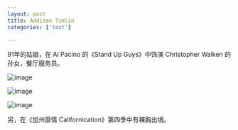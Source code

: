 ```yaml
---
layout: post
title: Addison Timlin
categories: ['text']

---
```


91年的姑娘，在 Al Pacino 的《Stand Up Guys》中饰演 Christopher Walken 的孙女，餐厅服务员。

![image](images/blog/addison-timlin-02.jpg)

![image](images/blog/addison-timlin-01.jpg)

![image](images/blog/addison-timlin-03.jpg)

另，在《加州靡情 Californication》第四季中有裸胸出境。